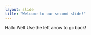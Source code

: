 ```yaml
---
layout: slide
title: "Welcome to our second slide!"
---
```

Hallo Welt
Use the left arrow to go back!

